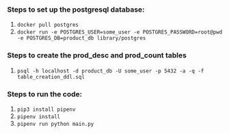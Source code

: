 ### Steps to set up the postgresql database:
1. `docker pull postgres`
2. `docker run -e POSTGRES_USER=some_user -e POSTGRES_PASSWORD=root@pwd -e POSTGRES_DB=product_db library/postgres`

### Steps to create the prod_desc and prod_count tables
1. `psql -h localhost -d product_db -U some_user -p 5432 -a -q -f table_creation_ddl.sql`

### Steps to run the code:
1. `pip3 install pipenv`
2. `pipenv install`
3. `pipenv run python main.py`
